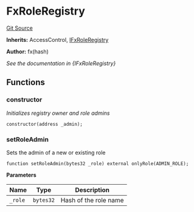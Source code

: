 # FxRoleRegistry
[Git Source](https://github.com/fxhash/fxhash-evm-contracts/blob/437282be235abab247d75ca27e240f794022a9e1/src/registries/FxRoleRegistry.sol)

**Inherits:**
AccessControl, [IFxRoleRegistry](/src/interfaces/IFxRoleRegistry.sol/interface.IFxRoleRegistry.md)

**Author:**
fx(hash)

*See the documentation in {IFxRoleRegistry}*


## Functions
### constructor

*Initializes registry owner and role admins*


```solidity
constructor(address _admin);
```

### setRoleAdmin

Sets the admin of a new or existing role


```solidity
function setRoleAdmin(bytes32 _role) external onlyRole(ADMIN_ROLE);
```
**Parameters**

|Name|Type|Description|
|----|----|-----------|
|`_role`|`bytes32`|Hash of the role name|


